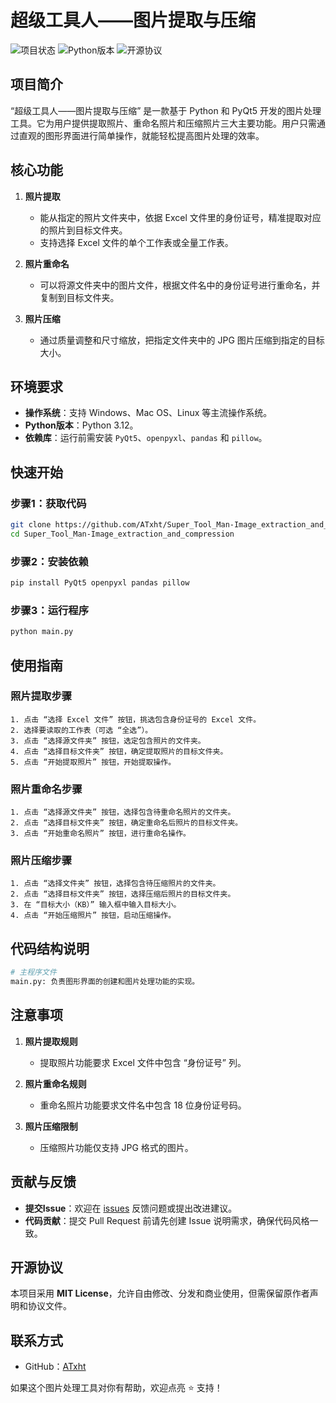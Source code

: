 # 超级工具人——图片提取与压缩

![项目状态](https://img.shields.io/badge/状态-稳定运行-brightgreen)
![Python版本](https://img.shields.io/badge/Python-3.12-blue)
![开源协议](https://img.shields.io/badge/License-MIT-green)

## 项目简介
“超级工具人——图片提取与压缩” 是一款基于 Python 和 PyQt5 开发的图片处理工具。它为用户提供提取照片、重命名照片和压缩照片三大主要功能。用户只需通过直观的图形界面进行简单操作，就能轻松提高图片处理的效率。

## 核心功能
1. **照片提取**  
    - 能从指定的照片文件夹中，依据 Excel 文件里的身份证号，精准提取对应的照片到目标文件夹。
    - 支持选择 Excel 文件的单个工作表或全量工作表。

2. **照片重命名**  
    - 可以将源文件夹中的图片文件，根据文件名中的身份证号进行重命名，并复制到目标文件夹。

3. **照片压缩**  
    - 通过质量调整和尺寸缩放，把指定文件夹中的 JPG 图片压缩到指定的目标大小。

## 环境要求
- **操作系统**：支持 Windows、Mac OS、Linux 等主流操作系统。  
- **Python版本**：Python 3.12。  
- **依赖库**：运行前需安装 `PyQt5`、`openpyxl`、`pandas` 和 `pillow`。

## 快速开始

### 步骤1：获取代码
```bash
git clone https://github.com/ATxht/Super_Tool_Man-Image_extraction_and_compression.git
cd Super_Tool_Man-Image_extraction_and_compression
```

### 步骤2：安装依赖
```bash
pip install PyQt5 openpyxl pandas pillow
```

### 步骤3：运行程序
```bash
python main.py
```

## 使用指南

### 照片提取步骤
```plaintext
1. 点击 “选择 Excel 文件” 按钮，挑选包含身份证号的 Excel 文件。
2. 选择要读取的工作表（可选 “全选”）。
3. 点击 “选择源文件夹” 按钮，选定包含照片的文件夹。
4. 点击 “选择目标文件夹” 按钮，确定提取照片的目标文件夹。
5. 点击 “开始提取照片” 按钮，开始提取操作。
```

### 照片重命名步骤
```plaintext
1. 点击 “选择源文件夹” 按钮，选择包含待重命名照片的文件夹。
2. 点击 “选择目标文件夹” 按钮，确定重命名后照片的目标文件夹。
3. 点击 “开始重命名照片” 按钮，进行重命名操作。
```

### 照片压缩步骤
```plaintext
1. 点击 “选择文件夹” 按钮，选择包含待压缩照片的文件夹。
2. 点击 “选择目标文件夹” 按钮，选择压缩后照片的目标文件夹。
3. 在 “目标大小（KB）” 输入框中输入目标大小。
4. 点击 “开始压缩照片” 按钮，启动压缩操作。
```

## 代码结构说明  
```python
# 主程序文件
main.py: 负责图形界面的创建和图片处理功能的实现。
```

## 注意事项  
1. **照片提取规则**  
    - 提取照片功能要求 Excel 文件中包含 “身份证号” 列。

2. **照片重命名规则**  
    - 重命名照片功能要求文件名中包含 18 位身份证号码。

3. **照片压缩限制**  
    - 压缩照片功能仅支持 JPG 格式的图片。

## 贡献与反馈  
- **提交Issue**：欢迎在 [issues](https://github.com/ATxht/Super_Tool_Man-Image_extraction_and_compression/issues) 反馈问题或提出改进建议。  
- **代码贡献**：提交 Pull Request 前请先创建 Issue 说明需求，确保代码风格一致。

## 开源协议  
本项目采用 **MIT License**，允许自由修改、分发和商业使用，但需保留原作者声明和协议文件。

## 联系方式  
- GitHub：[ATxht](https://github.com/ATxht)

如果这个图片处理工具对你有帮助，欢迎点亮 ⭐ 支持！ 
